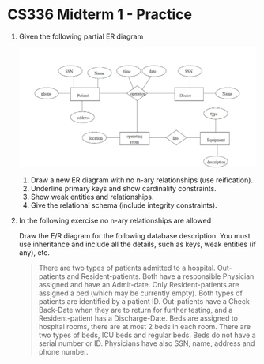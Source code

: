 # CS336 Midterm 1 - Practice

1. Given the following partial ER diagram

   ![A partial ER Diagram](img/01_Midterm_Practice_01.jpg)

   1. Draw a new ER diagram with no n-ary relationships (use reification).
   2. Underline primary keys and show cardinality constraints.
   3. Show weak entities and relationships.
   4. Give the relational schema (include integrity constraints).

2. In the following exercise no n-ary relationships are allowed

   Draw the E/R diagram for the following database description. You must use inheritance and include all the details, such as keys, weak entities (if any), etc.

   > There are two types of patients admitted to a hospital. Out-patients and Resident-patients. Both have a responsible Physician assigned and have an Admit-date. Only Resident-patients are assigned a bed (which may be currently empty). Both types of patients are identified by a patient ID. Out-patients have a Check-Back-Date when they are to return for further testing, and a Resident-patient has a Discharge-Date. Beds are assigned to hospital rooms, there are at most 2 beds in each room. There are two types of beds, ICU beds and regular beds. Beds do not have a serial number or ID. Physicians have also SSN, name, address and phone number.
